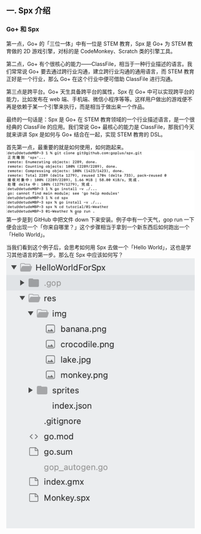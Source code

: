 ## 一. Spx 介绍
 
### Go+ 和 Spx 
第一点，Go+ 的「三位一体」中有一位是 STEM 教育，Spx 是 Go+ 为 STEM 教育做的 2D 游戏引擎，对标的是 CodeMonkey、Scratch 类的引擎工具。
 
第二点，Go+ 有个很核心的能力——ClassFile，相当于一种行业描述的语言。我们常常说 Go+ 要去通过跨行业沟通，建立跨行业沟通的通用语言，而 STEM 教育正好是一个行业，那么 Go+ 在这个行业中便可借助 ClassFile 进行沟通。
 
第三点是跨平台。Go+ 天生具备跨平台的属性，Spx 在 Go+ 中可以实现跨平台的能力，比如发布在 web 端、手机端、微信小程序等等。这样用户做出的游戏便不再是依赖于某一个引擎来执行，而是相当于做出来一个作品。
 
最终的一句话是：Spx 是 Go+ 在 STEM 教育领域的一个行业描述语言，是一个很经典的 ClassFile 的应用。我们常说 Go+ 最核心的能力是 ClassFile，那我们今天就来讲讲 Spx 是如何与 Go+ 结合在一起，实现 STEM 教育的 DSL。
 
首先第一点，最重要的就是如何使用，如何跑起来。
![图片](./images/run.png)
第一步是到 GitHub 中把文件 down 下来安装。例子中有一个天气，gop run 一下便会出现一个「你来自哪里？」这个步骤相当于拿到一个新东西后如何跑出一个「Hello World」。
 
当我们看到这个例子后，会思考如何用 Spx 去做一个「Hello World」，这也是学习其他语言的第一步。那么在 Spx 中应该如何写？
![图片](./images/base.png)
